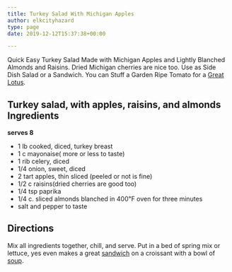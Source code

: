 ```yaml
---
title: Turkey Salad With Michigan Apples
author: elkcityhazard
type: page
date: 2019-12-12T15:37:38+00:00

---
```

Quick Easy Turkey Salad Made with Michigan Apples and Lightly Blanched Almonds and Raisins. Dried Michigan cherries are nice too. Use as Side Dish Salad or a Sandwich. You can Stuff a Garden Ripe Tomato for a [Great Lotus][1].

## Turkey salad, with apples, raisins, and almonds Ingredients

**serves 8**

  * 1 lb cooked, diced, turkey breast
  * 1 c mayonaise( more or less to taste)
  * 1 rib celery, diced
  * 1/4 onion, sweet, diced
  * 2 tart apples, thin sliced (peeled or not is fine)
  * 1/2 c raisins(dried cherries are good too)
  * 1/4 tsp paprika
  * 1/4 c. sliced almonds blanched in 400&#8457; oven for three minutes
  * salt and pepper to taste

## Directions

Mix all ingredients together, chill, and serve. Put in a bed of spring mix or lettuce, yes even makes a great <a href="/wordpress/sandwich-recipes/" rel="noopener noreferrer" target="_blank">sandwich</a> on a croissant with a bowl of <a href="/wordpress/homemade-soups/" rel="noopener noreferrer" target="_blank">soup</a>.

 [1]: /wordpress/vegetables-and-salad-recipes/tuna-tomato-lotus-recipe/